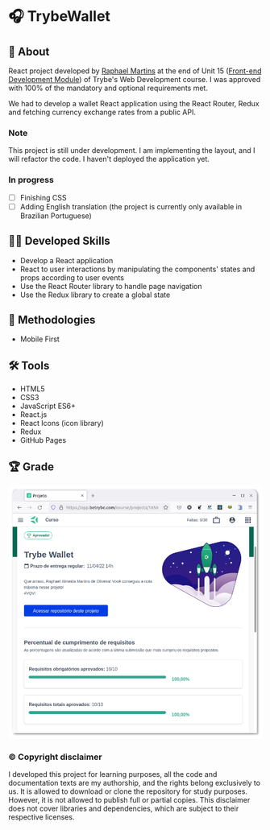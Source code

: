 # :headphones: TrybeWallet

## :page_with_curl: About

React project developed by [Raphael Martins](https://www.linkedin.com/in/raphaelameidamartins/) at the end of Unit 15 ([Front-end Development Module](https://github.com/raphaelalmeidamartins/trybe_exercicios/tree/main/2_Desenvolvimento-Front-end)) of Trybe's Web Development course. I was approved with 100% of the mandatory and optional requirements met.

We had to develop a wallet React application using the React Router, Redux and fetching currency exchange rates from a public API.

### Note

This project is still under development. I am implementing the layout, and I will refactor the code. I haven't deployed the application yet.

### In progress

- [ ] Finishing CSS
- [ ] Adding English translation (the project is currently only available in Brazilian Portuguese)

## :man_technologist: Developed Skills

* Develop a React application
* React to user interactions by manipulating the components' states and props according to user events
* Use the React Router library to handle page navigation
* Use the Redux library to create a global state

## :memo: Methodologies

* Mobile First

## :hammer_and_wrench: Tools

* HTML5
* CSS3
* JavaScript ES6+
* React.js
* React Icons (icon library)
* Redux
* GitHub Pages

## :trophy: Grade

![My grade of the project - Minha nota no projeto](./imgs/nota.png)

### :copyright: Copyright disclaimer

I developed this project for learning purposes, all the code and documentation texts are my authorship, and the rights belong exclusively to us. It is allowed to download or clone the repository for study purposes. However, it is not allowed to publish full or partial copies. This disclaimer does not cover libraries and dependencies, which are subject to their respective licenses.
